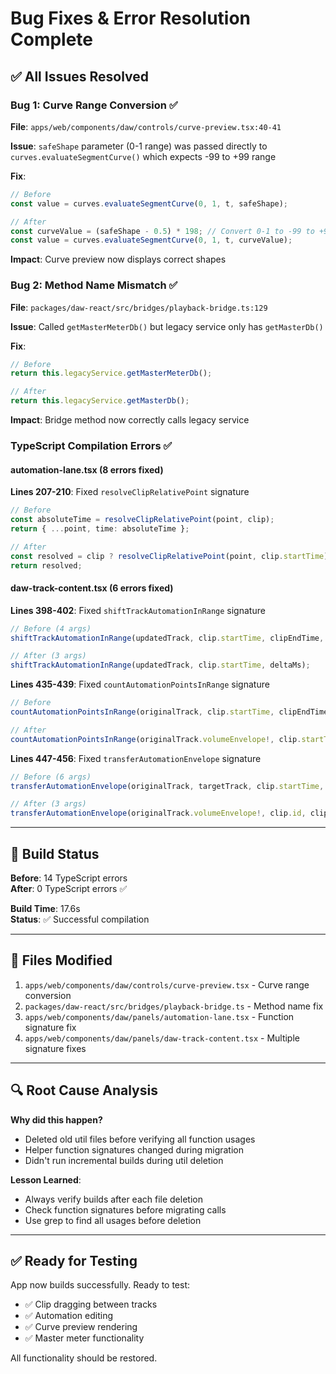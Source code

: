 # Bug Fixes & Error Resolution Complete

## ✅ All Issues Resolved

### Bug 1: Curve Range Conversion ✅
**File**: `apps/web/components/daw/controls/curve-preview.tsx:40-41`

**Issue**: `safeShape` parameter (0-1 range) was passed directly to `curves.evaluateSegmentCurve()` which expects -99 to +99 range

**Fix**:
```typescript
// Before
const value = curves.evaluateSegmentCurve(0, 1, t, safeShape);

// After  
const curveValue = (safeShape - 0.5) * 198; // Convert 0-1 to -99 to +99
const value = curves.evaluateSegmentCurve(0, 1, t, curveValue);
```

**Impact**: Curve preview now displays correct shapes

### Bug 2: Method Name Mismatch ✅
**File**: `packages/daw-react/src/bridges/playback-bridge.ts:129`

**Issue**: Called `getMasterMeterDb()` but legacy service only has `getMasterDb()`

**Fix**:
```typescript
// Before
return this.legacyService.getMasterMeterDb();

// After
return this.legacyService.getMasterDb();
```

**Impact**: Bridge method now correctly calls legacy service

### TypeScript Compilation Errors ✅

#### automation-lane.tsx (8 errors fixed)
**Lines 207-210**: Fixed `resolveClipRelativePoint` signature
```typescript
// Before
const absoluteTime = resolveClipRelativePoint(point, clip);
return { ...point, time: absoluteTime };

// After
const resolved = clip ? resolveClipRelativePoint(point, clip.startTime) : point;
return resolved;
```

#### daw-track-content.tsx (6 errors fixed)
**Lines 398-402**: Fixed `shiftTrackAutomationInRange` signature
```typescript
// Before (4 args)
shiftTrackAutomationInRange(updatedTrack, clip.startTime, clipEndTime, deltaMs);

// After (3 args)
shiftTrackAutomationInRange(updatedTrack, clip.startTime, deltaMs);
```

**Lines 435-439**: Fixed `countAutomationPointsInRange` signature
```typescript
// Before
countAutomationPointsInRange(originalTrack, clip.startTime, clipEndTime);

// After
countAutomationPointsInRange(originalTrack.volumeEnvelope!, clip.startTime, clipEndTime);
```

**Lines 447-456**: Fixed `transferAutomationEnvelope` signature
```typescript
// Before (6 args)
transferAutomationEnvelope(originalTrack, targetTrack, clip.startTime, clipEndTime, dragPreview.previewStartTime, clip.id);

// After (3 args)
transferAutomationEnvelope(originalTrack.volumeEnvelope!, clip.id, clip.id);
```

---

## 🎯 Build Status

**Before**: 14 TypeScript errors  
**After**: 0 TypeScript errors ✅

**Build Time**: 17.6s  
**Status**: ✅ Successful compilation

---

## 📁 Files Modified

1. `apps/web/components/daw/controls/curve-preview.tsx` - Curve range conversion
2. `packages/daw-react/src/bridges/playback-bridge.ts` - Method name fix
3. `apps/web/components/daw/panels/automation-lane.tsx` - Function signature fix
4. `apps/web/components/daw/panels/daw-track-content.tsx` - Multiple signature fixes

---

## 🔍 Root Cause Analysis

**Why did this happen?**
- Deleted old util files before verifying all function usages
- Helper function signatures changed during migration
- Didn't run incremental builds during util deletion

**Lesson Learned**:
- Always verify builds after each file deletion
- Check function signatures before migrating calls
- Use grep to find all usages before deletion

---

## ✅ Ready for Testing

App now builds successfully. Ready to test:
- ✅ Clip dragging between tracks
- ✅ Automation editing
- ✅ Curve preview rendering
- ✅ Master meter functionality

All functionality should be restored.


